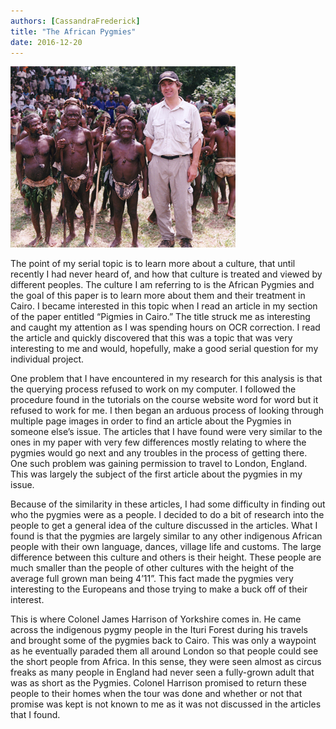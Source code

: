 ```yaml
---
authors: [CassandraFrederick]
title: "The African Pygmies"
date: 2016-12-20
---
```

![pygmies.jpg](https://github.com/caf15b/dig-eg-gaz/blob/master/pygmies.jpg?raw=true)

The point of my serial topic is to learn more about a culture, that until recently I had never heard of, and how that culture is treated and viewed by different peoples. The culture I am referring to is the African Pygmies and the goal of this paper is to learn more about them and their treatment in Cairo. I became interested in this topic when I read an article in my section of the paper entitled “Pigmies in Cairo.” The title struck me as interesting and caught my attention as I was spending hours on OCR correction. I read the article and quickly discovered that this was a topic that was very interesting to me and would, hopefully, make a good serial question for my individual project.

One problem that I have encountered in my research for this analysis is that the querying process refused to work on my computer. I followed the procedure found in the tutorials on the course website word for word but it refused to work for me. I then began an arduous process of looking through multiple page images in order to find an article about the Pygmies in someone else’s issue. The articles that I have found were very similar to the ones in my paper with very few differences mostly relating to where the pygmies would go next and any troubles in the process of getting there. One such problem was gaining permission to travel to London, England. This was largely the subject of the first article about the pygmies in my issue.

Because of the similarity in these articles, I had some difficulty in finding out who the pygmies were as a people. I decided to do a bit of research into the people to get a general idea of the culture discussed in the articles. What I found is that the pygmies are largely similar to any other indigenous African people with their own language, dances, village life and customs. The large difference between this culture and others is their height. These people are much smaller than the people of other cultures with the height of the average full grown man being 4’11”. This fact made the pygmies very interesting to the Europeans and those trying to make a buck off of their interest.

This is where Colonel James Harrison of Yorkshire comes in. He came across the indigenous pygmy people in the Ituri Forest during his travels and brought some of the pygmies back to Cairo. This was only a waypoint as he eventually paraded them all around London so that people could see the short people from Africa. In this sense, they were seen almost as circus freaks as many people in England had never seen a fully-grown adult that was as short as the Pygmies. Colonel Harrison promised to return these people to their homes when the tour was done and whether or not that promise was kept is not known to me as it was not discussed in the articles that I found.
